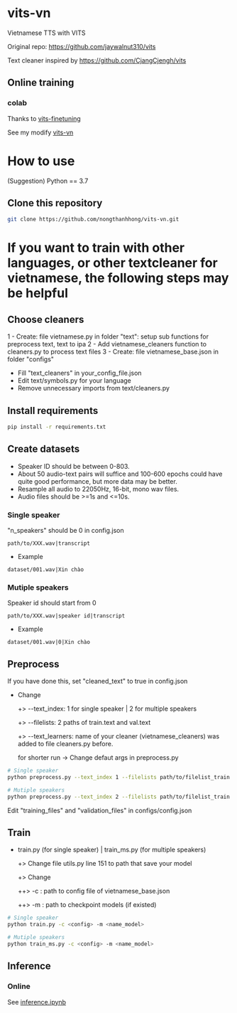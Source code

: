 # vits-vn
 Vietnamese TTS  with VITS

Original repo: https://github.com/jaywalnut310/vits

Text cleaner inspired by https://github.com/CjangCjengh/vits
## Online training
### colab
Thanks to [vits-finetuning](https://github.com/SayaSS/vits-finetuning)

See my modify [vits-vn](https://colab.research.google.com/drive/1H1u-NTGMMz61uOypK4u6vyJl7DD19-0k?usp=share_link)

# How to use
(Suggestion) Python == 3.7
## Clone this repository
```sh
git clone https://github.com/nongthanhhong/vits-vn.git
```
# If you want to train with other languages, or other textcleaner for vietnamese, the following steps may be helpful
## Choose cleaners

1 - Create: file vietnamese.py in folder "text": setup sub functions for preprocess text, text to ipa 
2 - Add vietnamese_cleaners function to cleaners.py to process text files
3 - Create: file vietnamese_base.json in folder "configs"

- Fill "text_cleaners" in your_config_file.json
- Edit text/symbols.py for your language
- Remove unnecessary imports from text/cleaners.py

## Install requirements
```sh
pip install -r requirements.txt
```
## Create datasets
- Speaker ID should be between 0-803.
- About 50 audio-text pairs will suffice and 100-600 epochs could have quite good performance, but more data may be better. 
- Resample all audio to 22050Hz, 16-bit, mono wav files.
- Audio files should be >=1s and <=10s.
### Single speaker
"n_speakers" should be 0 in config.json
```
path/to/XXX.wav|transcript
```
- Example
```
dataset/001.wav|Xin chào
```
### Mutiple speakers
Speaker id should start from 0 
```
path/to/XXX.wav|speaker id|transcript
```
- Example
```
dataset/001.wav|0|Xin chào
```
## Preprocess
If you have done this, set "cleaned_text" to true in config.json

- Change 

  +> --text_index: 1 for single speaker | 2 for multiple speakers

  +> --filelists: 2 paths of train.text and val.text

  +> --text_learners: name of your cleaner (vietnamese_cleaners) was added to file cleaners.py before.

  for shorter run -> Change defaut args in preprocess.py 

```sh
# Single speaker
python preprocess.py --text_index 1 --filelists path/to/filelist_train.txt path/to/filelist_val.txt

# Mutiple speakers
python preprocess.py --text_index 2 --filelists path/to/filelist_train.txt path/to/filelist_val.txt
```
Edit "training_files" and "validation_files" in configs/config.json
<!-- ## Build monotonic alignment search
```sh
cd monotonic_align
python setup.py build_ext --inplace
cd ..
``` -->
## Train

- train.py (for single speaker) | train_ms.py (for multiple speakers) 

  +> Change file utils.py line 151 to path that save your model

  +> Change 

    ++> -c : path to config file of vietnamese_base.json

    ++> -m : path to checkpoint models (if existed)

```sh
# Single speaker
python train.py -c <config> -m <name_model>

# Mutiple speakers
python train_ms.py -c <config> -m <name_model>
```
## Inference
### Online
See [inference.ipynb](https://colab.research.google.com/drive/1H1u-NTGMMz61uOypK4u6vyJl7DD19-0k?usp=share_link)

